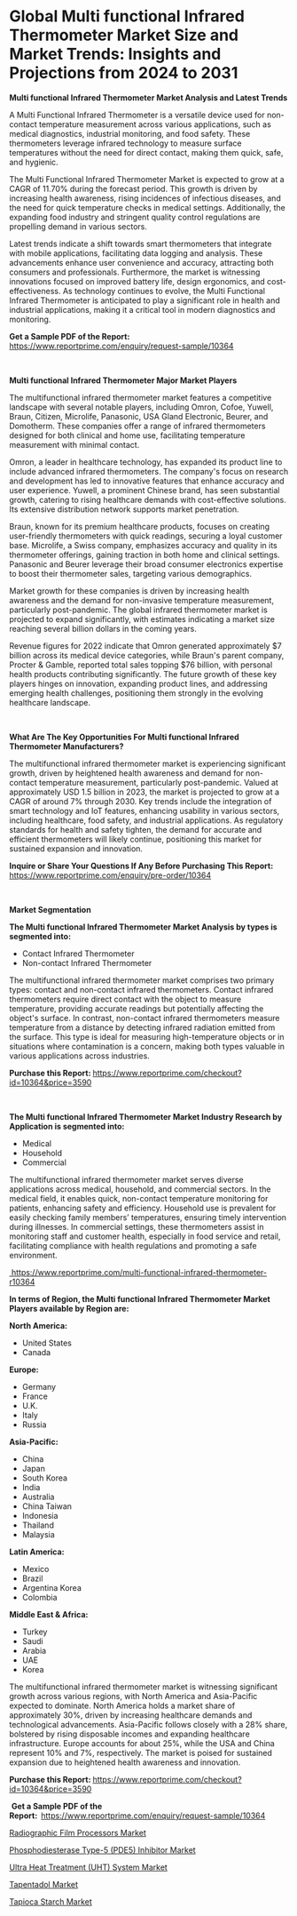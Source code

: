 <p><h1>Global Multi functional Infrared Thermometer Market Size and Market Trends: Insights and Projections from 2024 to 2031</h1></p><p><strong>Multi functional Infrared Thermometer Market Analysis and Latest Trends</strong></p>
<p><p>A Multi Functional Infrared Thermometer is a versatile device used for non-contact temperature measurement across various applications, such as medical diagnostics, industrial monitoring, and food safety. These thermometers leverage infrared technology to measure surface temperatures without the need for direct contact, making them quick, safe, and hygienic.</p><p>The Multi Functional Infrared Thermometer Market is expected to grow at a CAGR of 11.70% during the forecast period. This growth is driven by increasing health awareness, rising incidences of infectious diseases, and the need for quick temperature checks in medical settings. Additionally, the expanding food industry and stringent quality control regulations are propelling demand in various sectors.</p><p>Latest trends indicate a shift towards smart thermometers that integrate with mobile applications, facilitating data logging and analysis. These advancements enhance user convenience and accuracy, attracting both consumers and professionals. Furthermore, the market is witnessing innovations focused on improved battery life, design ergonomics, and cost-effectiveness. As technology continues to evolve, the Multi Functional Infrared Thermometer is anticipated to play a significant role in health and industrial applications, making it a critical tool in modern diagnostics and monitoring.</p></p>
<p><strong>Get a Sample PDF of the Report:&nbsp;</strong> <a href="https://www.reportprime.com/enquiry/request-sample/10364">https://www.reportprime.com/enquiry/request-sample/10364</a></p>
<p>&nbsp;</p>
<p><strong>Multi functional Infrared Thermometer Major Market Players</strong></p>
<p><p>The multifunctional infrared thermometer market features a competitive landscape with several notable players, including Omron, Cofoe, Yuwell, Braun, Citizen, Microlife, Panasonic, USA Gland Electronic, Beurer, and Domotherm. These companies offer a range of infrared thermometers designed for both clinical and home use, facilitating temperature measurement with minimal contact.</p><p>Omron, a leader in healthcare technology, has expanded its product line to include advanced infrared thermometers. The company's focus on research and development has led to innovative features that enhance accuracy and user experience. Yuwell, a prominent Chinese brand, has seen substantial growth, catering to rising healthcare demands with cost-effective solutions. Its extensive distribution network supports market penetration.</p><p>Braun, known for its premium healthcare products, focuses on creating user-friendly thermometers with quick readings, securing a loyal customer base. Microlife, a Swiss company, emphasizes accuracy and quality in its thermometer offerings, gaining traction in both home and clinical settings. Panasonic and Beurer leverage their broad consumer electronics expertise to boost their thermometer sales, targeting various demographics.</p><p>Market growth for these companies is driven by increasing health awareness and the demand for non-invasive temperature measurement, particularly post-pandemic. The global infrared thermometer market is projected to expand significantly, with estimates indicating a market size reaching several billion dollars in the coming years.</p><p>Revenue figures for 2022 indicate that Omron generated approximately $7 billion across its medical device categories, while Braun's parent company, Procter & Gamble, reported total sales topping $76 billion, with personal health products contributing significantly. The future growth of these key players hinges on innovation, expanding product lines, and addressing emerging health challenges, positioning them strongly in the evolving healthcare landscape.</p></p>
<p>&nbsp;</p>
<p><strong>What Are The Key Opportunities For Multi functional Infrared Thermometer Manufacturers?</strong></p>
<p><p>The multifunctional infrared thermometer market is experiencing significant growth, driven by heightened health awareness and demand for non-contact temperature measurement, particularly post-pandemic. Valued at approximately USD 1.5 billion in 2023, the market is projected to grow at a CAGR of around 7% through 2030. Key trends include the integration of smart technology and IoT features, enhancing usability in various sectors, including healthcare, food safety, and industrial applications. As regulatory standards for health and safety tighten, the demand for accurate and efficient thermometers will likely continue, positioning this market for sustained expansion and innovation.</p></p>
<p><strong>Inquire or Share Your Questions If Any Before Purchasing This Report:</strong> <a href="https://www.reportprime.com/enquiry/pre-order/10364">https://www.reportprime.com/enquiry/pre-order/10364</a></p>
<p>&nbsp;</p>
<p><strong>Market Segmentation</strong></p>
<p><strong>The Multi functional Infrared Thermometer Market Analysis by types is segmented into:</strong></p>
<p><ul><li>Contact Infrared Thermometer</li><li>Non-contact Infrared Thermometer</li></ul></p>
<p><p>The multifunctional infrared thermometer market comprises two primary types: contact and non-contact infrared thermometers. Contact infrared thermometers require direct contact with the object to measure temperature, providing accurate readings but potentially affecting the object's surface. In contrast, non-contact infrared thermometers measure temperature from a distance by detecting infrared radiation emitted from the surface. This type is ideal for measuring high-temperature objects or in situations where contamination is a concern, making both types valuable in various applications across industries.</p></p>
<p><strong>Purchase this Report:&nbsp;</strong><a href="https://www.reportprime.com/checkout?id=10364&price=3590">https://www.reportprime.com/checkout?id=10364&price=3590</a></p>
<p>&nbsp;</p>
<p><strong>The Multi functional Infrared Thermometer Market Industry Research by Application is segmented into:</strong></p>
<p><ul><li>Medical</li><li>Household</li><li>Commercial</li></ul></p>
<p><p>The multifunctional infrared thermometer market serves diverse applications across medical, household, and commercial sectors. In the medical field, it enables quick, non-contact temperature monitoring for patients, enhancing safety and efficiency. Household use is prevalent for easily checking family members’ temperatures, ensuring timely intervention during illnesses. In commercial settings, these thermometers assist in monitoring staff and customer health, especially in food service and retail, facilitating compliance with health regulations and promoting a safe environment.</p></p>
<p><a href="https://www.reportprime.com/multi-functional-infrared-thermometer-r10364">&nbsp;https://www.reportprime.com/multi-functional-infrared-thermometer-r10364</a></p>
<p><strong>In terms of Region, the Multi functional Infrared Thermometer Market Players available by Region are:</strong></p>
<p>
    <p> <strong> North America: </strong>
        <ul>
            <li>United States</li>
            <li>Canada</li>
        </ul>
        </p> 
    <p> <strong> Europe: </strong>
        <ul>
            <li>Germany</li>
            <li>France</li>
            <li>U.K.</li>
            <li>Italy</li>
            <li>Russia</li>
        </ul>
        </p> 
    <p> <strong> Asia-Pacific: </strong>
        <ul>
            <li>China</li>
            <li>Japan</li>
            <li>South Korea</li>
            <li>India</li>
            <li>Australia</li>
            <li>China Taiwan</li>
            <li>Indonesia</li>
            <li>Thailand</li>
            <li>Malaysia</li>
        </ul>
        </p> 
    <p> <strong> Latin America: </strong>
        <ul>
            <li>Mexico</li>
            <li>Brazil</li>
            <li>Argentina Korea</li>
            <li>Colombia</li>
        </ul>
        </p> 
    <p> <strong> Middle East & Africa: </strong>
        <ul>
            <li>Turkey</li>
            <li>Saudi</li>
            <li>Arabia</li>
            <li>UAE</li>
            <li>Korea</li>
        </ul>
    </p>
    </p>
<p><p>The multifunctional infrared thermometer market is witnessing significant growth across various regions, with North America and Asia-Pacific expected to dominate. North America holds a market share of approximately 30%, driven by increasing healthcare demands and technological advancements. Asia-Pacific follows closely with a 28% share, bolstered by rising disposable incomes and expanding healthcare infrastructure. Europe accounts for about 25%, while the USA and China represent 10% and 7%, respectively. The market is poised for sustained expansion due to heightened health awareness and innovation.</p></p>
<p><strong>Purchase this Report: </strong><a href="https://www.reportprime.com/checkout?id=10364&price=3590">https://www.reportprime.com/checkout?id=10364&price=3590</a></p>
<p>&nbsp;<strong>Get a Sample PDF of the Report:&nbsp;&nbsp;</strong><a href="https://www.reportprime.com/enquiry/request-sample/10364">https://www.reportprime.com/enquiry/request-sample/10364</a></p>
<p><strong></strong></p>
<p><p><a href="https://github.com/AnnDiaz698/Market-Research-Report-List-1/blob/main/radiographic-film-processors-market.md">Radiographic Film Processors Market</a></p><p><a href="https://issuu.com/reportprime-2/docs/phosphodiesterase-type-5-pde5-inhib_2ff5e719821bad">Phosphodiesterase Type-5 (PDE5) Inhibitor Market</a></p><p><a href="https://medium.com/@hassen.nww/this-report-aims-to-provide-a-comprehensive-presentation-of-the-global-market-for-ultra-heat-378d8d72c84c">Ultra Heat Treatment (UHT) System Market</a></p><p><a href="https://www.linkedin.com/pulse/how-tapentadol-market-evolve-growth-analysis-year-2024-zxxme?trackingId=KsiIZorkTWWl7sXQEkAeaA%3D%3D">Tapentadol Market</a></p><p><a href="https://www.linkedin.com/pulse/tapioca-starch-market-analysis-report-global-insights-region-a8wpe?trackingId=UJeMRrMMTA6zcpZAtjIjMw%3D%3D">Tapioca Starch Market</a></p></p>